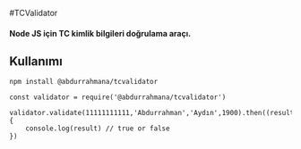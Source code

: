 #TCValidator

#### Node JS için TC kimlik bilgileri doğrulama araçı.

## Kullanımı
```
npm install @abdurrahmana/tcvalidator
```
```
const validator = require('@abdurrahmana/tcvalidator')

validator.validate(11111111111,'Abdurrahman','Aydın',1900).then((result)=>{
    console.log(result) // true or false
})
```
